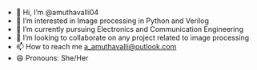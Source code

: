 - 👋 Hi, I’m @amuthavalli04
- 👀 I’m interested in Image processing in Python and Verilog
- 🌱 I’m currently pursuing Electronics and Communication Engineering
- 💞️ I’m looking to collaborate on any project related to image processing
- 📫 How to reach me
     a_amuthavalli@outlook.com
- 😄 Pronouns: She/Her

<!---
amuthavalli04/amuthavalli04 is a ✨ special ✨ repository because its `README.md` (this file) appears on your GitHub profile.
You can click the Preview link to take a look at your changes.
--->
